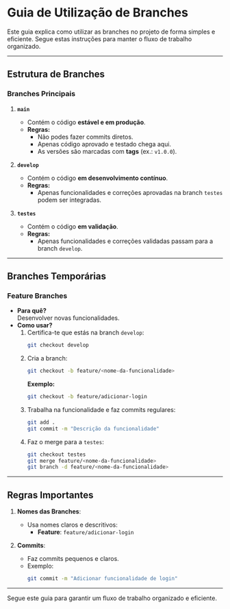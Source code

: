 # Guia de Utilização de Branches

Este guia explica como utilizar as branches no projeto de forma simples e eficiente. Segue estas instruções para manter o fluxo de trabalho organizado.

---

## **Estrutura de Branches**

### **Branches Principais**
1. **`main`**
   - Contém o código **estável e em produção**.
   - **Regras:**
     - Não podes fazer commits diretos.
     - Apenas código aprovado e testado chega aqui.
     - As versões são marcadas com **tags** (ex.: `v1.0.0`).

2. **`develop`**
   - Contém o código **em desenvolvimento contínuo**.
   - **Regras:**
     - Apenas funcionalidades e correções aprovadas na branch `testes` podem ser integradas.

3. **`testes`**
   - Contém o código **em validação**.
   - **Regras:**
     - Apenas funcionalidades e correções validadas passam para a branch `develop`.

---

## **Branches Temporárias**

### **Feature Branches**
- **Para quê?**  
  Desenvolver novas funcionalidades.
- **Como usar?**
  1. Certifica-te que estás na branch `develop`:
     ```bash
     git checkout develop
     ```
  2. Cria a branch:
     ```bash
     git checkout -b feature/<nome-da-funcionalidade>
     ```
     **Exemplo:**  
     ```bash
     git checkout -b feature/adicionar-login
     ```
  3. Trabalha na funcionalidade e faz commits regulares:
     ```bash
     git add .
     git commit -m "Descrição da funcionalidade"
     ```
  4. Faz o merge para a `testes`:
     ```bash
     git checkout testes
     git merge feature/<nome-da-funcionalidade>
     git branch -d feature/<nome-da-funcionalidade>
     ```

---

## **Regras Importantes**

1. **Nomes das Branches**:
   - Usa nomes claros e descritivos:
     - **Feature**: `feature/adicionar-login`

2. **Commits**:
   - Faz commits pequenos e claros.
   - Exemplo:
     ```bash
     git commit -m "Adicionar funcionalidade de login"
     ```

---

Segue este guia para garantir um fluxo de trabalho organizado e eficiente.
